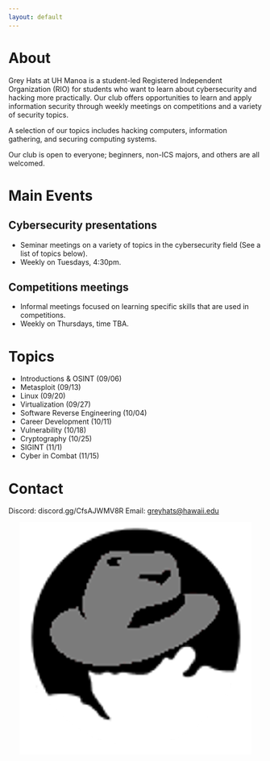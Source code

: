 ```yaml
---
layout: default
---
```


# [](#about)About

Grey Hats at UH Manoa is a student-led Registered Independent Organization (RIO) for students who want to learn about cybersecurity and hacking more practically. Our club offers opportunities to learn and apply information security through weekly meetings on competitions and a variety of security topics.

A selection of our topics includes hacking computers, information gathering, and securing computing systems.

Our club is open to everyone; beginners, non-ICS majors, and others are all welcomed.

# [](#mainevents)Main Events

## Cybersecurity presentations
  - Seminar meetings on a variety of topics in the cybersecurity field (See a list of topics below).
  - Weekly on Tuesdays, 4:30pm.

## Competitions meetings
  - Informal meetings focused on learning specific skills that are used in competitions.
  - Weekly on Thursdays, time TBA.

# [](#topics)Topics

  - Introductions & OSINT (09/06)
  - Metasploit (09/13)
  - Linux (09/20)
  - Virtualization (09/27)
  - Software Reverse Engineering (10/04)
  - Career Development (10/11)
  - Vulnerability (10/18)
  - Cryptography (10/25)
  - SIGINT (11/1)
  - Cyber in Combat (11/15)

# [](#contact)Contact

Discord: discord.gg/CfsAJWMV8R
Email: greyhats@hawaii.edu

<center>
	<img src="greyhats.png"/>
</center>

